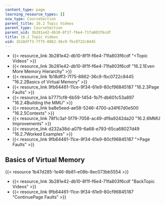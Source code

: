 ```yaml
---
content_type: page
learning_resource_types: []
ocw_type: CourseSection
parent_title: 16.2 Topic Videos
parent_type: CourseSection
parent_uid: 3b281e42-db10-8f1f-f6e4-71fa803f6cdf
title: 16.2 Topic Videos
uid: 1b18dff3-7f75-8862-36c9-fbc0722c8445
---
```


*   {{< resource_link 3b281e42-db10-8f1f-f6e4-71fa803f6cdf "\<Topic Videos" >}}
*   {{< resource_link 3b281e42-db10-8f1f-f6e4-71fa803f6cdf "16.2.1Even More Memory Hierarchy" >}}
*   {{< resource_link 1b18dff3-7f75-8862-36c9-fbc0722c8445 "16.2.2Basics of Virtual Memory" >}}
*   {{< resource_link 9fb64461-11ce-9f34-61e9-80cf96845187 "16.2.3Page Faults" >}}
*   {{< resource_link b7771cf8-6b59-1454-1b7f-db601c53a897 "16.2.4Building the MMU" >}}
*   {{< resource_link ba8e5eed-ae58-5246-4700-a34f67d0e500 "16.2.5Contexts" >}}
*   {{< resource_link 78f1c3af-5f79-7058-ac49-df9a9242da20 "16.2.6MMU Improvements" >}}
*   {{< resource_link d232a38d-a079-6a68-e793-65ca68027d49 "16.2.7Worked Examples" >}}
*   {{< resource_link 9fb64461-11ce-9f34-61e9-80cf96845187 "\>Page Faults" >}}

Basics of Virtual Memory
------------------------

{{< resource 1b47d285-1e46-8b81-e08b-8ec073bb5554 >}}

*   {{< resource_link 3b281e42-db10-8f1f-f6e4-71fa803f6cdf "BackTopic Videos" >}}
*   {{< resource_link 9fb64461-11ce-9f34-61e9-80cf96845187 "ContinuePage Faults" >}}